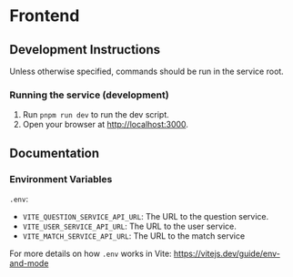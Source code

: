 # Frontend

## Development Instructions

Unless otherwise specified, commands should be run in the service root.

### Running the service (development)

1. Run `pnpm run dev` to run the dev script.
1. Open your browser at <http://localhost:3000>.

## Documentation

### Environment Variables

`.env`:

- `VITE_QUESTION_SERVICE_API_URL`: The URL to the question service.
- `VITE_USER_SERVICE_API_URL`: The URL to the user service.
- `VITE_MATCH_SERVICE_API_URL`: The URL to the match service

For more details on how `.env` works in Vite:
<https://vitejs.dev/guide/env-and-mode>
